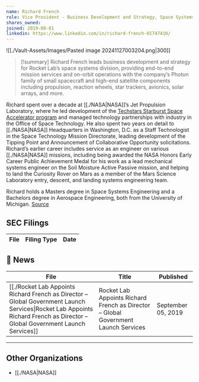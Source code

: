 ```yaml
---
name: Richard French
role: Vice President - Business Development and Strategy, Space Systems
shares_owned: 
joined: 2019-08-01
linkedin: https://www.linkedin.com/in/richard-french-65747410/
---
```


![[./Vault-Assets/Images/Pasted image 20241127003204.png|300]]

>[!summary]
Richard French leads business development and strategy for Rocket Lab’s space systems division, providing end-to-end mission services and on-orbit operations with the company’s Photon family of small spacecraft and high-end satellite components including propulsion, reaction wheels, star trackers, avionics, solar arrays, and more.
>
Richard spent over a decade at [[./NASA|NASA]]’s Jet Propulsion Laboratory, where he led development of the [Techstars Starburst Space Accelerator program](https://www.techstars.com/accelerators/space) and managed technology partnerships with industry in the Office of Space Technology. He also spent two years on detail to [[./NASA|NASA]] Headquarters in Washington, D.C. as a Staff Technologist in the Space Technology Mission Directorate, leading development of the Tipping Point and Announcement of Collaborative Opportunity solicitations. Richard’s earlier career includes service as an engineer on various [[./NASA|NASA]] missions, including being awarded the NASA Honors Early Career Public Achievement Medal for his work as a lead mechanical systems engineer on the Soil Moisture Active Passive mission, and helping to land the Curiosity Rover on Mars as a member of the Mars Science Laboratory entry, descent, and landing systems engineering team.
>
Richard holds a Masters degree in Space Systems Engineering and a Bachelors degree in Aerospace Engineering, both from the University of Michigan.
[Source](https://www.rocketlabusa.com/about/team/)


## SEC Filings
| File | Filing Type | Date |
| ---- | ----------- | ---- |


## 📰 News
| File                                                                                                                                                                               | Title                                                                               | Published          |
| ---------------------------------------------------------------------------------------------------------------------------------------------------------------------------------- | ----------------------------------------------------------------------------------- | ------------------ |
| [[./Rocket Lab Appoints Richard French as Director – Global Government Launch Services\|Rocket Lab Appoints Richard French as Director – Global Government Launch Services]] | Rocket Lab Appoints Richard French as Director – Global Government Launch Services  | September 05, 2019 |


---
## Other Organizations

-  [[./NASA|NASA]]